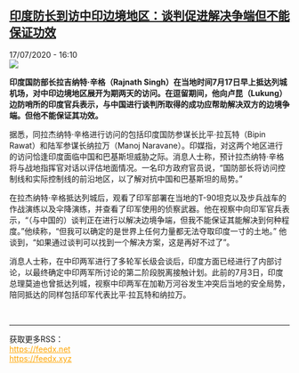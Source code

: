 <!--1595004975000-->
[印度防长到访中印边境地区：谈判促进解决争端但不能保证功效](http://www.rfi.fr//cn/%E4%BA%9A%E6%B4%B2/20200717-%E5%8D%B0%E5%BA%A6%E9%98%B2%E9%95%BF%E5%88%B0%E8%AE%BF%E4%B8%AD%E5%8D%B0%E8%BE%B9%E5%A2%83%E5%9C%B0%E5%8C%BA-%E8%B0%88%E5%88%A4%E4%BF%83%E8%BF%9B%E8%A7%A3%E5%86%B3%E4%BA%89%E7%AB%AF%E4%BD%86%E4%B8%8D%E8%83%BD%E4%BF%9D%E8%AF%81%E5%8A%9F%E6%95%88)
------

<div>17/07/2020 - 16:10</div><img src="https://s.rfi.fr/media/display/f04d9904-c833-11ea-9f3f-005056a98db9/w:310/p:16x9/RajnathSingh.jpg"><p><strong>印度国防部长拉吉纳特·辛格（Rajnath Singh）在当地时间7月17日早上抵达列城机场，对中印边境地区展开为期两天的访问。在逗留期间，他向卢昆（Lukung）边防哨所的印度官兵表示，与中国进行谈判所取得的成功应帮助解决双方的边境争端。但他不能保证其功效。</strong></p><div class="t-content__body u-clearfix"><div class="m-interstitial"></div><p>据悉，同拉杰纳特·辛格进行访问的包括印度国防参谋长比平·拉瓦特（Bipin Rawat）和陆军参谋长纳拉万（Manoj Naravane）。印媒指，对这两个地区进行的访问恰逢印度面临中国和巴基斯坦威胁之际。消息人士称，预计拉杰纳特·辛格将与战地指挥官对话以评估地面情况。一名印方政府官员说，“国防部长将访问控制线和实际控制线的前沿地区，以了解对抗中国和巴基斯坦的局势。”</p><p>在拉杰纳特·辛格抵达列城后，观看了印军部署在当地的T-90坦克以及步兵战车的作战演练以及伞降演练，并查看了印军使用的侦察武器。他在视察中向印军官兵表示，“（与中国的）谈判正在进行以解决边境争端，但我不能保证其能解决到何种程度。”他续称，“但我可以确定的是世界上任何力量都无法夺取印度一寸的土地。” 他谈到，“如果通过谈判可以找到一个解决方案，这是再好不过了”。</p><p>消息人士称，在中印两军进行了多轮军长级会谈后，印度方面已经进行了内部讨论，以最终确定中印两军所讨论的第二阶段脱离接触计划。此前的7月3日，印度总理莫迪也曾抵达列城，视察中印两军在加勒万河谷发生冲突后当地的安全局势，陪同抵达的同样包括印军代表比平·拉瓦特和纳拉万。</p><div class="o-self-promo o-self-promo--nl o-self-promo--hidden" data-selfpromo-newsletter></div><div class="o-self-promo o-self-promo--app o-self-promo--hidden" data-selfpromo-app></div></div><br><hr><div>获取更多RSS：<br><a href="https://feedx.net" style="color:orange" target="_blank">https://feedx.net</a> <br><a href="https://feedx.xyz" style="color:orange" target="_blank">https://feedx.xyz</a><br></div>
